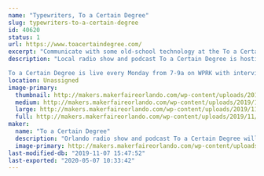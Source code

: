 ```yaml
---
name: "Typewriters, To a Certain Degree"
slug: typewriters-to-a-certain-degree
id: 40620
status: 1
url: https://www.toacertaindegree.com/
excerpt: "Communicate with some old-school technology at the To a Certain Degree typewriter table. You can type a thank you note to your favorite maker, one of the wonderful volunteers and staff, or the person who brought you to this event. For FREE!"
description: "Local radio show and podcast To a Certain Degree is hosting a typewriter table at Maker Faire Orlando. Try out some vintage tech and type a note to your favorite maker or a volunteer who is making this amazing event possible!

To a Certain Degree is live every Monday from 7-9a on WPRK with interviews of Orlando residents who are doing neat things. You can subscribe to the podcast wherever you get your podcasts!"
location: Unassigned
image-primary:
  thumbnail: http://makers.makerfaireorlando.com/wp-content/uploads/2019/11/20190523_221207-150x150.jpg
  medium: http://makers.makerfaireorlando.com/wp-content/uploads/2019/11/20190523_221207-300x225.jpg
  large: http://makers.makerfaireorlando.com/wp-content/uploads/2019/11/20190523_221207-1024x768.jpg
  full: http://makers.makerfaireorlando.com/wp-content/uploads/2019/11/20190523_221207.jpg
maker:
  name: "To a Certain Degree"
  description: "Orlando radio show and podcast To a Certain Degree will be set up with some old-school tech at the typewriter table. Write a thank-you note to the makers, volunteers, and staff who put so much time and effort into Maker Faire Orlando!"
  image-primary: http://makers.makerfaireorlando.com/wp-content/uploads/2019/11/tacd1ahi-1024x853.png
last-modified-db: "2019-11-07 15:47:52"
last-exported: "2020-05-07 10:33:42"
---
```

